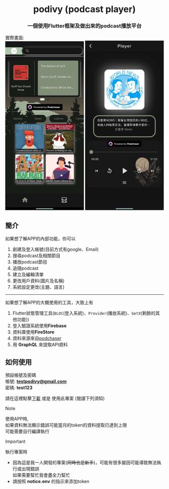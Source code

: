 
<div align = center><h1>podivy (podcast player)</h1></div>
<div align = center><h3>一個使用Flutter框架及做出來的podcast播放平台</h3></div>  
實際畫面:

<div align = center>
        <img src="./assets/screenshot/home_page.jpg" alt="homePage" width="250">
        <img src="./assets/screenshot/player_page.jpg" alt="playerPage" width="250">
</div>

## 簡介
如果想了解APP的內部功能，你可以
1. 創建及登入帳號(目前方式有google、Email)
2. 搜尋podcast及相關節目
3. 播放podcast節目
4. 追隨podcast
5. 建立及編輯清單
6. 更改用戶資料(圖片及名稱)
7. 系統設定更改(主題、語言)
----
如果想了解APP的大概使用的工具，大致上有
1. Flutter狀態管理工具(`BLOC`(登入系統)、`Provider`(播放系統)、`GetX`(剩餘的其他功能))
2. 登入驗證系統使用**Firebase**
3. 資料庫使用**FireStore**
4. 資料來源來自[podchaser](https://www.podchaser.com/)
5. 用 **GraphQL** 來提取API資料
   

## 如何使用
預設帳號及密碼  
帳號: **testpodivy@gmail.com**  
密碼: **test123**    

請在這裡點擊[下載](https://drive.google.com/file/d/1CbESyosgi2ldRd9zFxaJb3UYcsGgOSr2/view?usp=drive_link) 或是 使用此專案  (閱讀下列須知)

> [!NOTE]  
> 使用APP時,  
> 如果資料無法顯示錯誤可能當月的token的資料提取已達到上限  
> 可能需要自行編譯執行

> [!IMPORTANT]  
> 執行專案時  
> - 因為這是我一人開發的專案(~~同時也是新手~~)，可能有很多變因可能導致無法執行或出現錯誤  
> 如果需要幫忙我會盡全力幫忙  
> - 請按照 **notice.env** 的指示來添加token


